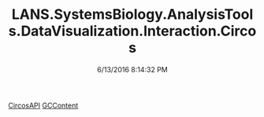 ﻿---
title: LANS.SystemsBiology.AnalysisTools.DataVisualization.Interaction.Circos
date: 6/13/2016 8:14:32 PM
---

[CircosAPI](T-LANS.SystemsBiology.AnalysisTools.DataVisualization.Interaction.Circos.CircosAPI.html)
[GCContent](T-LANS.SystemsBiology.AnalysisTools.DataVisualization.Interaction.Circos.GCContent.html)
